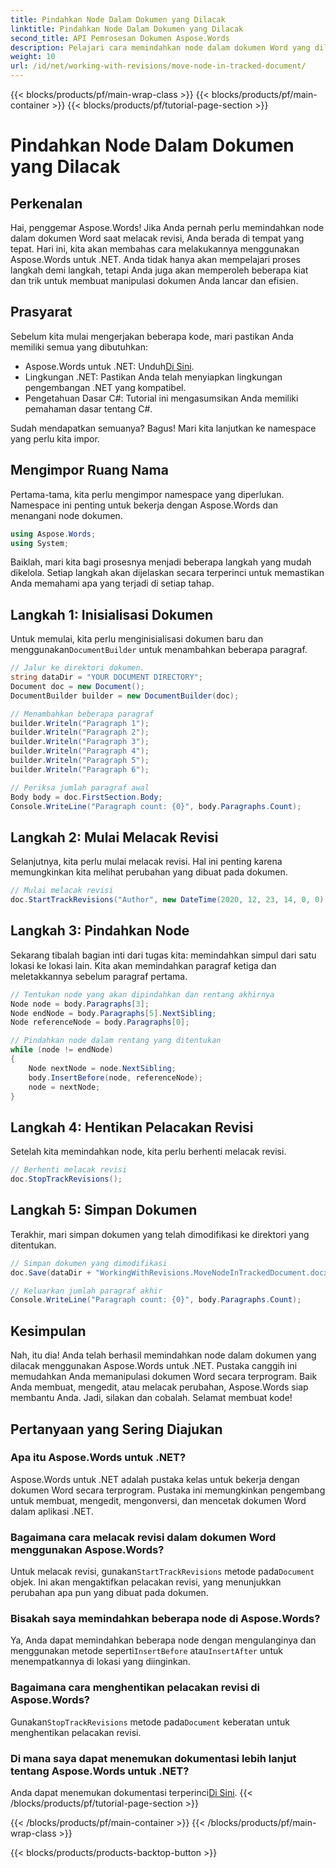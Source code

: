 ```yaml
---
title: Pindahkan Node Dalam Dokumen yang Dilacak
linktitle: Pindahkan Node Dalam Dokumen yang Dilacak
second_title: API Pemrosesan Dokumen Aspose.Words
description: Pelajari cara memindahkan node dalam dokumen Word yang dilacak menggunakan Aspose.Words untuk .NET dengan panduan terperinci dan langkah demi langkah. Sempurna untuk pengembang.
weight: 10
url: /id/net/working-with-revisions/move-node-in-tracked-document/
---
```


{{< blocks/products/pf/main-wrap-class >}}
{{< blocks/products/pf/main-container >}}
{{< blocks/products/pf/tutorial-page-section >}}

# Pindahkan Node Dalam Dokumen yang Dilacak

## Perkenalan

Hai, penggemar Aspose.Words! Jika Anda pernah perlu memindahkan node dalam dokumen Word saat melacak revisi, Anda berada di tempat yang tepat. Hari ini, kita akan membahas cara melakukannya menggunakan Aspose.Words untuk .NET. Anda tidak hanya akan mempelajari proses langkah demi langkah, tetapi Anda juga akan memperoleh beberapa kiat dan trik untuk membuat manipulasi dokumen Anda lancar dan efisien.

## Prasyarat

Sebelum kita mulai mengerjakan beberapa kode, mari pastikan Anda memiliki semua yang dibutuhkan:

-  Aspose.Words untuk .NET: Unduh[Di Sini](https://releases.aspose.com/words/net/).
- Lingkungan .NET: Pastikan Anda telah menyiapkan lingkungan pengembangan .NET yang kompatibel.
- Pengetahuan Dasar C#: Tutorial ini mengasumsikan Anda memiliki pemahaman dasar tentang C#.

Sudah mendapatkan semuanya? Bagus! Mari kita lanjutkan ke namespace yang perlu kita impor.

## Mengimpor Ruang Nama

Pertama-tama, kita perlu mengimpor namespace yang diperlukan. Namespace ini penting untuk bekerja dengan Aspose.Words dan menangani node dokumen.

```csharp
using Aspose.Words;
using System;
```

Baiklah, mari kita bagi prosesnya menjadi beberapa langkah yang mudah dikelola. Setiap langkah akan dijelaskan secara terperinci untuk memastikan Anda memahami apa yang terjadi di setiap tahap.

## Langkah 1: Inisialisasi Dokumen

 Untuk memulai, kita perlu menginisialisasi dokumen baru dan menggunakan`DocumentBuilder` untuk menambahkan beberapa paragraf.

```csharp
// Jalur ke direktori dokumen.
string dataDir = "YOUR DOCUMENT DIRECTORY";
Document doc = new Document();
DocumentBuilder builder = new DocumentBuilder(doc);

// Menambahkan beberapa paragraf
builder.Writeln("Paragraph 1");
builder.Writeln("Paragraph 2");
builder.Writeln("Paragraph 3");
builder.Writeln("Paragraph 4");
builder.Writeln("Paragraph 5");
builder.Writeln("Paragraph 6");

// Periksa jumlah paragraf awal
Body body = doc.FirstSection.Body;
Console.WriteLine("Paragraph count: {0}", body.Paragraphs.Count);
```

## Langkah 2: Mulai Melacak Revisi

Selanjutnya, kita perlu mulai melacak revisi. Hal ini penting karena memungkinkan kita melihat perubahan yang dibuat pada dokumen.

```csharp
// Mulai melacak revisi
doc.StartTrackRevisions("Author", new DateTime(2020, 12, 23, 14, 0, 0));
```

## Langkah 3: Pindahkan Node

Sekarang tibalah bagian inti dari tugas kita: memindahkan simpul dari satu lokasi ke lokasi lain. Kita akan memindahkan paragraf ketiga dan meletakkannya sebelum paragraf pertama.

```csharp
// Tentukan node yang akan dipindahkan dan rentang akhirnya
Node node = body.Paragraphs[3];
Node endNode = body.Paragraphs[5].NextSibling;
Node referenceNode = body.Paragraphs[0];

// Pindahkan node dalam rentang yang ditentukan
while (node != endNode)
{
    Node nextNode = node.NextSibling;
    body.InsertBefore(node, referenceNode);
    node = nextNode;
}
```

## Langkah 4: Hentikan Pelacakan Revisi

Setelah kita memindahkan node, kita perlu berhenti melacak revisi.

```csharp
// Berhenti melacak revisi
doc.StopTrackRevisions();
```

## Langkah 5: Simpan Dokumen

Terakhir, mari simpan dokumen yang telah dimodifikasi ke direktori yang ditentukan.

```csharp
// Simpan dokumen yang dimodifikasi
doc.Save(dataDir + "WorkingWithRevisions.MoveNodeInTrackedDocument.docx");

// Keluarkan jumlah paragraf akhir
Console.WriteLine("Paragraph count: {0}", body.Paragraphs.Count);
```

## Kesimpulan

Nah, itu dia! Anda telah berhasil memindahkan node dalam dokumen yang dilacak menggunakan Aspose.Words untuk .NET. Pustaka canggih ini memudahkan Anda memanipulasi dokumen Word secara terprogram. Baik Anda membuat, mengedit, atau melacak perubahan, Aspose.Words siap membantu Anda. Jadi, silakan dan cobalah. Selamat membuat kode!

## Pertanyaan yang Sering Diajukan

### Apa itu Aspose.Words untuk .NET?

Aspose.Words untuk .NET adalah pustaka kelas untuk bekerja dengan dokumen Word secara terprogram. Pustaka ini memungkinkan pengembang untuk membuat, mengedit, mengonversi, dan mencetak dokumen Word dalam aplikasi .NET.

### Bagaimana cara melacak revisi dalam dokumen Word menggunakan Aspose.Words?

 Untuk melacak revisi, gunakan`StartTrackRevisions` metode pada`Document` objek. Ini akan mengaktifkan pelacakan revisi, yang menunjukkan perubahan apa pun yang dibuat pada dokumen.

### Bisakah saya memindahkan beberapa node di Aspose.Words?

Ya, Anda dapat memindahkan beberapa node dengan mengulanginya dan menggunakan metode seperti`InsertBefore` atau`InsertAfter` untuk menempatkannya di lokasi yang diinginkan.

### Bagaimana cara menghentikan pelacakan revisi di Aspose.Words?

 Gunakan`StopTrackRevisions` metode pada`Document` keberatan untuk menghentikan pelacakan revisi.

### Di mana saya dapat menemukan dokumentasi lebih lanjut tentang Aspose.Words untuk .NET?

 Anda dapat menemukan dokumentasi terperinci[Di Sini](https://reference.aspose.com/words/net/).
{{< /blocks/products/pf/tutorial-page-section >}}

{{< /blocks/products/pf/main-container >}}
{{< /blocks/products/pf/main-wrap-class >}}

{{< blocks/products/products-backtop-button >}}
